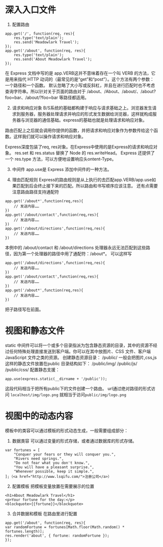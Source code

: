 
# 深入入口文件
1. 配置路由
```
app.get('/', function(req, res){
    res.type('text/plain');
    res.send('Meadowlark Travel');
});
app.get('/about', function(req, res){
    res.type('text/plain');
    res.send('About Meadowlark Travel');
});
```
在 Express 文档中写的是 app.VERB这并不意味着存在一个叫 VERB 的方法，它是用来指代 HTTP 动词的（最常见的是“get”和“post”）。这个方法有两个参数：一个路径和一个函数。
默认忽略了大小写或反斜杠，并且在进行匹配时也不考虑查询字符串。所以针对关于页面的路由对于 /about、/About、/about/、/about?foo=bar、/about/?foo=bar 等路径都适用。

2. 请求和响应对象
B/S系统的基础都构建于响应与请求基础之上。浏览器发生请求到服务器，服务器处理请求并响应的形式发生数据给浏览器，这样就构成服务器与浏览器的通信基础。express的基础也就是处理请求和响应对象。

路由匹配上之后就会调用你提供的函数，并把请求和响应对象作为参数传给这个函数。这样我们就可以操作请求和响应对象。

Express深度包装了req, res对象。在Express中使用的是Express的请求和响应对象。
res.set 和 res.status 替换了 Node 的 res.writeHead。
Express 还提供了一个 res.type 方法，可以方便地设置响应头ontent-Type。

3. 中间件
app.use是 Express 添加中间件的一种方法。

4. 理由匹配规则
Express的路由规则是从上执行的去匹配app.VERB/app.use如果匹配到后会终止接下来的匹配。所以路由和书写顺序应该注意。
还有点需要注意路由路径支持通配符
```
app.get('/about*',function(req,res){
    // 发送内容……
})
app.get('/about/contact',function(req,res){
    // 发送内容……
})
app.get('/about/directions',function(req,res){
    // 发送内容……
})
```
本例中的 /about/contact 和 /about/directions 处理器永远无法匹配到这些路径，因为第一个处理器的路径中用了通配符：/about*。
可以这样写
```
app.get('/about/directions',function(req,res){
    // 发送内容……
})
app.get('/about/contact',function(req,res){
    // 发送内容……
})
app.get('/about*',function(req,res){
    // 发送内容……
})
```
把子路径写在前面。


# 视图和静态文件
static 中间件可以将一个或多个目录指派为包含静态资源的目录，其中的资源不经过任何特殊处理直接发送到客户端。你可以在其中放图片、CSS 文件、客户端 JavaScript 文件之类的资源。
创建静态资源目录：
/public/
一般会把图片,css,js这样的静态文件放置在public
目录结构如下：
/public/img/
/public/js/
/public/css/
配置静态支援：
```
app.use(express.static(__dirname + '/public'));
```
这段代码相当于把所有public下的文件创建一个路由。
url通过绝对路径的形式访问
`localhost/img/logo.png` 就相当于访问`public/img/logo.png`


# 视图中的动态内容
模板中的类容可以通过模板的形式动态生成，一般需要组成部分：
1. 数据类容
可以通过变量的形式存储，或者通过数据库的形式存储。
```
var fortunes = [
    "Conquer your fears or they will conquer you.",
    "Rivers need springs.",
    "Do not fear what you don't know.",
    "You will have a pleasant surprise.",
    "Whenever possible, keep it simple.",
];（<a href="http://www.lsqifu.com/">注册公司</a>）
```

2. 配置模板
把模板变量放置在需要展示的位置
```
<h1>About Meadowlark Travel</h1>
<p>Your fortune for the day:</p>
<blockquote>{{fortune}}</blockquote>
```

3. 合并数据和模板
在路由里进行配置
```
app.get('/about', function(req, res){
var randomFortune = fortunes[Math.floor(Math.random() * fortunes.length)];
res.render('about', { fortune: randomFortune });
});
```
